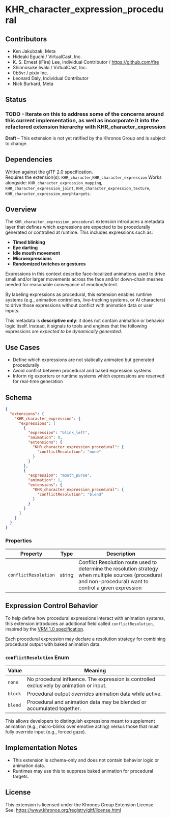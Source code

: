 # KHR_character_expression_procedural

## Contributors

- Ken Jakubzak, Meta
- Hideaki Eguchi / VirtualCast, Inc.
- K. S. Ernest (iFire) Lee, Individual Contributor / https://github.com/fire
- Shinnosuke Iwaki / VirtualCast, Inc.
- 0b5vr / pixiv Inc.
- Leonard Daly, Individual Contributor
- Nick Burkard, Meta

## Status

### TODO - Iterate on this to address some of the concerns around this current implementation, as well as incorporate it into the refactored extension hierarchy with KHR_character_expression

**Draft** – This extension is not yet ratified by the Khronos Group and is subject to change.

## Dependencies

Written against the glTF 2.0 specification.  
Requires the extension(s): `KHR_character`,`KHR_character_expression`
Works alongside: `KHR_character_expression_mapping`, `KHR_character_expression_joint`, `KHR_character_expression_texture`, `KHR_character_expression_morphtargets`.

## Overview

The `KHR_character_expression_procedural` extension introduces a metadata layer that defines which expressions are expected to be procedurally generated or controlled at runtime. This includes expressions such as:

- **Timed blinking**
- **Eye darting**
- **Idle mouth movement**
- **Microexpressions**
- **Randomized twitches or gestures**

Expressions in this context describe face-localized animations used to drive small and/or larger movements across the face and/or down-chain meshes needed for reasonable conveyance of emotion/intent.

By labeling expressions as procedural, this extension enables runtime systems (e.g., animation controllers, live-tracking systems, or AI characters) to drive those expressions without conflict with animation data or user inputs.

This metadata is **descriptive only**: it does not contain animation or behavior logic itself. Instead, it signals to tools and engines that the following expressions are _expected to be dynamically generated_.

## Use Cases

- Define which expressions are not statically animated but generated procedurally
- Avoid conflict between procedural and baked expression systems
- Inform rig exporters or runtime systems which expressions are reserved for real-time generation

## Schema

```json
{
  "extensions": {
    "KHR_character_expression": {
      "expressions": [
        {
          "expression": "blink_left",
          "animation": 0,
          "extensions": {
            "KHR_character_expression_procedural": {
              "conflictResolution": "none"
            }
          }
        },
        {
          "expression": "mouth_purse",
          "animation": 1,
          "extensions": {
            "KHR_character_expression_procedural": {
              "conflictResolution": "blend"
            }
          }
        }
      ]
    }
  }
}
```

### Properties

| Property             | Type   | Description                                                                                                                                                  |
| -------------------- | ------ | ------------------------------------------------------------------------------------------------------------------------------------------------------------ |
| `conflictResolution` | string | Conflict Resolution route used to determine the resolution strategy when multiple sources (procedural and non-procedural) want to control a given expression |

## Expression Control Behavior

To help define how procedural expressions interact with animation systems, this extension introduces an additional field called `conflictResolution`, inspired by the [VRM 1.0 specification](https://github.com/vrm-c/vrm-specification/blob/master/specification/VRMC_vrm-1.0/expressions.md#lip-sync-procedural).

Each procedural expression may declare a resolution strategy for combining procedural output with baked animation data.

### `conflictResolution` Enum

| Value   | Meaning                                                                                  |
| ------- | ---------------------------------------------------------------------------------------- |
| `none`  | No procedural influence. The expression is controlled exclusively by animation or input. |
| `block` | Procedural output _overrides_ animation data while active.                               |
| `blend` | Procedural and animation data may be blended or accumulated together.                    |


This allows developers to distinguish expressions meant to supplement animation (e.g., micro-blinks over emotive acting) versus those that must fully override input (e.g., forced gaze).

## Implementation Notes

- This extension is schema-only and does not contain behavior logic or animation data.
- Runtimes may use this to suppress baked animation for procedural targets.

## License

This extension is licensed under the Khronos Group Extension License.  
See: https://www.khronos.org/registry/gltf/license.html
